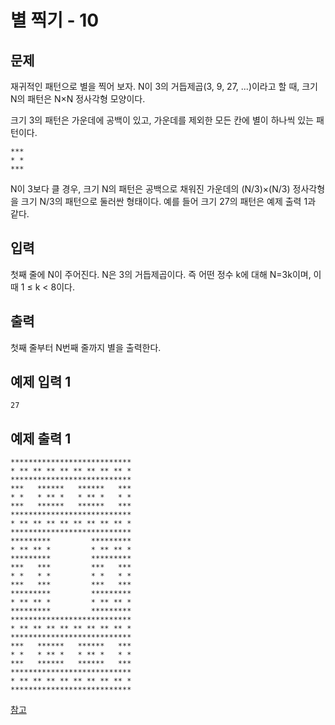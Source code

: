 # 별 찍기 - 10 

## 문제
재귀적인 패턴으로 별을 찍어 보자. N이 3의 거듭제곱(3, 9, 27, ...)이라고 할 때, 크기 N의 패턴은 N×N 정사각형 모양이다.

크기 3의 패턴은 가운데에 공백이 있고, 가운데를 제외한 모든 칸에 별이 하나씩 있는 패턴이다.

	***
	* *
	***

N이 3보다 클 경우, 크기 N의 패턴은 공백으로 채워진 가운데의 (N/3)×(N/3) 정사각형을 크기 N/3의 패턴으로 둘러싼 형태이다. 예를 들어 크기 27의 패턴은 예제 출력 1과 같다.

## 입력
첫째 줄에 N이 주어진다. N은 3의 거듭제곱이다. 즉 어떤 정수 k에 대해 N=3k이며, 이때 1 ≤ k < 8이다.

## 출력
첫째 줄부터 N번째 줄까지 별을 출력한다.

## 예제 입력 1
	27
## 예제 출력 1
	***************************
	* ** ** ** ** ** ** ** ** *
	***************************
	***   ******   ******   ***
	* *   * ** *   * ** *   * *
	***   ******   ******   ***
	***************************
	* ** ** ** ** ** ** ** ** *
	***************************
	*********         *********
	* ** ** *         * ** ** *
	*********         *********
	***   ***         ***   ***
	* *   * *         * *   * *
	***   ***         ***   ***
	*********         *********
	* ** ** *         * ** ** *
	*********         *********
	***************************
	* ** ** ** ** ** ** ** ** *
	***************************
	***   ******   ******   ***
	* *   * ** *   * ** *   * *
	***   ******   ******   ***
	***************************
	* ** ** ** ** ** ** ** ** *
	***************************

[참고](https://st-lab.tistory.com/95)